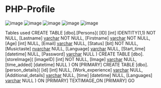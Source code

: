 # PHP-Profile

![image](https://user-images.githubusercontent.com/50046414/194237043-33db35f6-fe33-4751-9e35-5101d6a0650e.png)
![image](https://user-images.githubusercontent.com/50046414/194237400-52df2a6b-b366-427d-b21f-2597b4118c02.png)
![image](https://user-images.githubusercontent.com/50046414/195380544-55724001-9256-444e-803b-56b863eb9cda.png)
![image](https://user-images.githubusercontent.com/50046414/195374774-501ffec6-62f3-4942-8e0b-abef87f56c9c.png)
![image](https://user-images.githubusercontent.com/50046414/195370949-88ac8237-e019-4906-a360-1392f046164d.png)

Tables used 
CREATE TABLE [dbo].[Persons](
	[ID] [int] IDENTITY(1,1) NOT NULL,
	[Lastname] [varchar](255) NOT NULL,
	[Firstname] [varchar](255) NOT NULL,
	[Age] [int] NULL,
	[Email] [varchar](255) NULL,
	[Status] [bit] NOT NULL,
	[Musictaste] [nvarchar](50) NULL,
	[Language] [varchar](255) NULL,
	[Start_time] [datetime] NULL,
	[Password] [varchar](255) NULL
)
CREATE TABLE [dbo].[storeImage](
	[imageID] [int] NOT NULL,
	[Image] [varchar](100) NULL,
	[time_added] [datetime] NULL
) ON [PRIMARY]
CREATE TABLE [dbo].[person_details](
	[id] [int] NULL,
	[Work_experience] [varchar](max) NULL,
	[Additional_details] [varchar](max) NULL,
	[time] [datetime] NULL,
	[Languages] [varchar](128) NULL
) ON [PRIMARY] TEXTIMAGE_ON [PRIMARY]
GO
